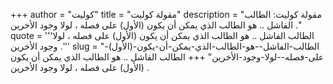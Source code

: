 +++
author = "كوليت"
title = "مقولة كوليت"
description = "مقولة كوليت: الطالب الفاشل .. هو الطالب الذي يمكن أن يكون (الأول) على فصله ، لولا وجود الأخرين ."
quote = '''الطالب الفاشل .. هو الطالب الذي يمكن أن يكون (الأول) على فصله ، لولا وجود الأخرين .'''
slug = "الطالب-الفاشل--هو-الطالب-الذي-يمكن-أن-يكون-(الأول)-على-فصله--لولا-وجود-الأخرين"
+++
الطالب الفاشل .. هو الطالب الذي يمكن أن يكون (الأول) على فصله ، لولا وجود الأخرين .
